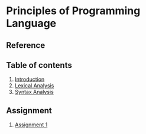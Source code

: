 # Principles of Programming Language
## Reference

## Table of contents
1. [Introduction](./introduction)
2. [Lexical Analysis](./lexical_analysis)
3. [Syntax Analysis](./syntax_analysis)

## Assignment
1. [Assignment 1](./assignment/ass1)
